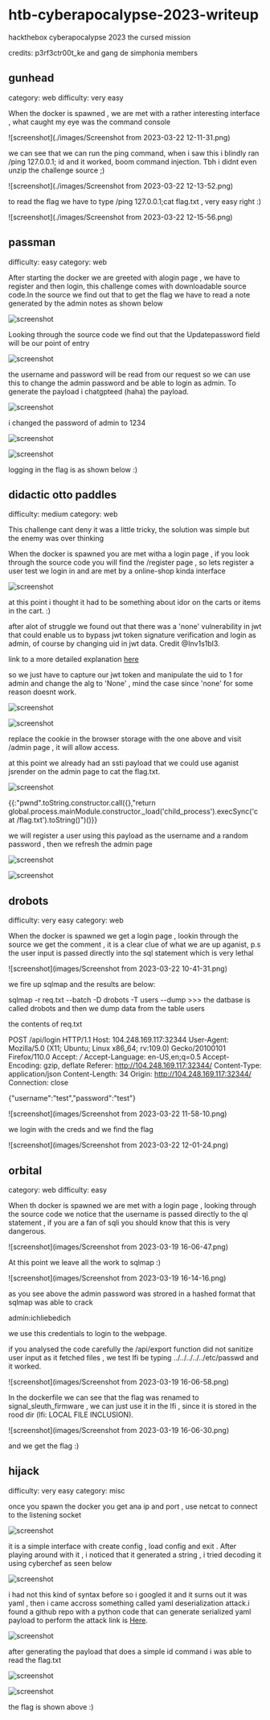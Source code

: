 # htb-cyberapocalypse-2023-writeup
hackthebox cyberapocalypse 2023 the cursed mission

credits: p3rf3ctr00t_ke and gang de simphonia members

## gunhead


category: web
difficulty: very easy


When the docker is spawned , we are met with a rather interesting interface , what caught my eye was the command console

![screenshot](./images/Screenshot from 2023-03-22 12-11-31.png)

we can see that we can run the ping command, when i saw this i blindly ran /ping 127.0.0.1; id and it worked, boom command injection. Tbh i didnt even unzip the challenge source ;)

![screenshot](./images/Screenshot from 2023-03-22 12-13-52.png)

to read the flag we have to type /ping 127.0.0.1;cat flag.txt , very easy right :)

![screenshot](./images/Screenshot from 2023-03-22 12-15-56.png)



## passman

difficulty: easy
category: web

After starting the docker we are greeted with alogin page , we have to register and then login, this challenge comes with downloadable source code.In the source we find out that to get the flag we have to read a note generated by the admin notes as shown below


![screenshot]()



Looking through the source code we find out that the Updatepassword field will be our point of entry

![screenshot](https://github.com/f0rk3b0mb/htb-cyberapocalypse-2023-writeup/blob/main/images/Screenshot%20from%202023-03-18%2022-49-30.png)



the username and password will be read from our request so we can use this to change the admin password and be able to login as admin. To generate the payload i chatgpteed (haha) the payload.

![screenshot](https://github.com/f0rk3b0mb/htb-cyberapocalypse-2023-writeup/blob/main/images/Screenshot%20from%202023-03-18%2022-51-13.png)



i changed the password of admin to 1234


![screenshot](https://github.com/f0rk3b0mb/htb-cyberapocalypse-2023-writeup/blob/main/images/Screenshot%20from%202023-03-18%2022-41-07.png)



![screenshot](https://github.com/f0rk3b0mb/htb-cyberapocalypse-2023-writeup/blob/main/images/Screenshot%20from%202023-03-18%2022-48-47.png)


logging in  the flag is as shown below :)



## didactic otto paddles

difficulty: medium
category: web

This challenge cant deny it was a little tricky, the solution was simple but the enemy was over thinking


When the docker is spawned you are met witha a login page , if you look through the source code you will find the /register page , so lets register a user test we login in and are met by a  online-shop kinda interface


![screenshot](https://github.com/f0rk3b0mb/htb-cyberapocalypse-2023-writeup/blob/main/images/Screenshot%20from%202023-03-22%2008-41-20.png)


at this point i thought it had to be something about idor on the carts or items in the cart. :)


after alot of struggle we found out that  there was a 'none'  vulnerability in jwt that could  enable us to bypass jwt token signature verification and login as admin, of course by changing uid in jwt data. Credit @Inv1s1bl3.

link to a more detailed explanation [here](https://blog.pentesteracademy.com/hacking-jwt-tokens-the-none-algorithm-67c14bb15771)


so we just have to capture our jwt token and manipulate the uid to 1 for admin and change the alg to 'None' , mind the case since 'none' for some reason doesnt work.

![screenshot](https://github.com/f0rk3b0mb/htb-cyberapocalypse-2023-writeup/blob/main/images/Screenshot%20from%202023-03-20%2020-47-34.png)


![screenshot](https://github.com/f0rk3b0mb/htb-cyberapocalypse-2023-writeup/blob/main/images/Screenshot%20from%202023-03-20%2020-47-49.png)


replace the cookie in the browser storage with the one above and visit /admin page , it will allow access.

at this point we already had an ssti payload that we could use aganist jsrender on the admin page to cat the flag.txt.



![screenshot](https://github.com/f0rk3b0mb/htb-cyberapocalypse-2023-writeup/blob/main/images/Screenshot%20from%202023-03-22%2008-54-03.png)



{{:"pwnd".toString.constructor.call({},"return global.process.mainModule.constructor._load('child_process').execSync('cat /flag.txt').toString()")()}}


we will register a user using this payload as the username and a random password , then we refresh the admin page 



![screenshot](https://github.com/f0rk3b0mb/htb-cyberapocalypse-2023-writeup/blob/main/images/Screenshot%20from%202023-03-20%2020-48-03.png) 



![screenshot](https://github.com/f0rk3b0mb/htb-cyberapocalypse-2023-writeup/blob/main/images/Screenshot%20from%202023-03-21%2009-13-18.png)



## drobots

difficulty: very easy
category: web


When the docker is spawned we get a login page , lookin through the source we get the comment , it is a clear clue of what we are up aganist, p.s the user input is passed directly into the sql statement which is very lethal

![screenshot](images/Screenshot from 2023-03-22 10-41-31.png)

we fire up sqlmap and the results are below:


sqlmap -r req.txt --batch -D drobots -T users --dump  >>>  the datbase is called drobots and then we dump data from the table users 


the contents of req.txt


POST /api/login HTTP/1.1
Host: 104.248.169.117:32344
User-Agent: Mozilla/5.0 (X11; Ubuntu; Linux x86_64; rv:109.0) Gecko/20100101 Firefox/110.0
Accept: */*
Accept-Language: en-US,en;q=0.5
Accept-Encoding: gzip, deflate
Referer: http://104.248.169.117:32344/
Content-Type: application/json
Content-Length: 34
Origin: http://104.248.169.117:32344/
Connection: close

{"username":"test","password":"test"}



![screenshot](images/Screenshot from 2023-03-22 11-58-10.png)



we login with the creds and we find the flag 

![screenshot](images/Screenshot from 2023-03-22 12-01-24.png)



## orbital


category: web
difficulty: easy


When th docker is spawned we are met with a login page , looking through the source code we notice that the username is passed directly to the ql statement , if you are a fan of sqli you should know that this is very dangerous.

![screenshot](images/Screenshot from 2023-03-19 16-06-47.png)


At this point we leave all the work to sqlmap :)

![screenshot](images/Screenshot from 2023-03-19 16-14-16.png)


as you see above the admin password was strored in a hashed format that sqlmap was able to crack

admin:ichliebedich

we use this credentials to login to the webpage.

if you analysed the code carefully the /api/export function did not sanitize user input as it fetched files , we test lfi  be typing ../../../../../etc/passwd and it worked.

![screenshot](images/Screenshot from 2023-03-19 16-06-58.png)

In the dockerfile we can see that the flag was renamed to signal_sleuth_firmware , we can just use it in the lfi , since it is stored in the rood dir (lfi: LOCAL FILE INCLUSION).

![screenshot](images/Screenshot from 2023-03-19 16-06-30.png)


and we get the flag :)

## hijack

difficulty: very easy
category: misc

once you spawn the docker you get ana ip and port , use netcat to connect to the listening socket

![screenshot](https://github.com/f0rk3b0mb/htb-cyberapocalypse-2023-writeup/blob/main/images/Screenshot%20from%202023-03-18%2018-58-54.png)

it is a simple interface with create config , load config and exit . After playing around with it , i noticed that it generated a string , i tried decoding it using cyberchef as seen below

![screenshot](https://github.com/f0rk3b0mb/htb-cyberapocalypse-2023-writeup/blob/main/images/Screenshot%20from%202023-03-18%2018-59-54.png)


i had not this kind of syntax before so i googled it and it surns out it was yaml , then i came accross something called yaml deserialization attack.i found a github repo with a python code that can generate serialized yaml payload to perform the attack link is [Here](https://github.com/j0lt-github/python-deserialization-attack-payload-generator).

![screenshot](https://github.com/f0rk3b0mb/htb-cyberapocalypse-2023-writeup/blob/main/images/Screenshot%20from%202023-03-18%2019-00-23.png)



after generating the payload that does a simple id command i was able to read the flag.txt

![screenshot](https://github.com/f0rk3b0mb/htb-cyberapocalypse-2023-writeup/blob/main/images/Screenshot%20from%202023-03-18%2019-01-49.png)


![screenshot](https://github.com/f0rk3b0mb/htb-cyberapocalypse-2023-writeup/blob/main/images/Screenshot%20from%202023-03-18%2019-04-19.png)




the flag is shown above :)
